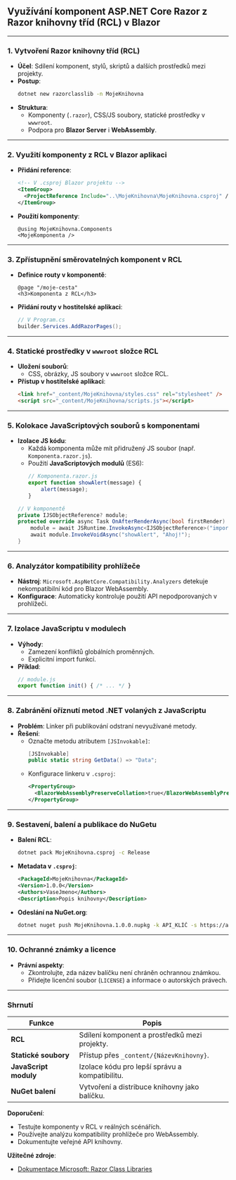 
## **Využívání komponent ASP.NET Core Razor z Razor knihovny tříd (RCL) v Blazor**

---

### **1. Vytvoření Razor knihovny tříd (RCL)**  

- **Účel**: Sdílení komponent, stylů, skriptů a dalších prostředků mezi projekty.  
- **Postup**:  
  ```bash  
  dotnet new razorclasslib -n MojeKnihovna  
  ```  
- **Struktura**:  
  - Komponenty (`.razor`), CSS/JS soubory, statické prostředky v `wwwroot`.  
  - Podpora pro **Blazor Server** i **WebAssembly**.  

---

### **2. Využití komponenty z RCL v Blazor aplikaci**  

- **Přidání reference**:  
  ```xml  
  <!-- V .csproj Blazor projektu -->  
  <ItemGroup>  
    <ProjectReference Include="..\MojeKnihovna\MojeKnihovna.csproj" />  
  </ItemGroup>  
  ```  
- **Použití komponenty**:  
  ```razor  
  @using MojeKnihovna.Components  
  <MojeKomponenta />  
  ```  

---

### **3. Zpřístupnění směrovatelných komponent v RCL**  

- **Definice routy v komponentě**:  
  ```razor  
  @page "/moje-cesta"  
  <h3>Komponenta z RCL</h3>  
  ```  
- **Přidání routy v hostitelské aplikaci**:  
  ```csharp  
  // V Program.cs  
  builder.Services.AddRazorPages();  
  ```  

---

### **4. Statické prostředky v `wwwroot` složce RCL**  

- **Uložení souborů**:  
  - CSS, obrázky, JS soubory v `wwwroot` složce RCL.  
- **Přístup v hostitelské aplikaci**:  
  ```html  
  <link href="_content/MojeKnihovna/styles.css" rel="stylesheet" />  
  <script src="_content/MojeKnihovna/scripts.js"></script>  
  ```  

---

### **5. Kolokace JavaScriptových souborů s komponentami**  

- **Izolace JS kódu**:  
  - Každá komponenta může mít přidružený JS soubor (např. `Komponenta.razor.js`).  
  - Použití **JavaScriptových modulů** (ES6):  
    ```javascript  
    // Komponenta.razor.js  
    export function showAlert(message) {  
        alert(message);  
    }  
    ```  
  ```csharp  
  // V komponentě  
  private IJSObjectReference? module;  
  protected override async Task OnAfterRenderAsync(bool firstRender) {  
      module = await JSRuntime.InvokeAsync<IJSObjectReference>("import", "./_content/MojeKnihovna/Komponenta.razor.js");  
      await module.InvokeVoidAsync("showAlert", "Ahoj!");  
  }  
  ```  

---

### **6. Analyzátor kompatibility prohlížeče**  

- **Nástroj**: `Microsoft.AspNetCore.Compatibility.Analyzers` detekuje nekompatibilní kód pro Blazor WebAssembly.  
- **Konfigurace**: Automaticky kontroluje použití API nepodporovaných v prohlížeči.  

---

### **7. Izolace JavaScriptu v modulech**  

- **Výhody**:  
  - Zamezení konfliktů globálních proměnných.  
  - Explicitní import funkcí.  
- **Příklad**:  
  ```javascript  
  // module.js  
  export function init() { /* ... */ }  
  ```  

---

### **8. Zabránění oříznutí metod .NET volaných z JavaScriptu**  

- **Problém**: Linker při publikování odstraní nevyužívané metody.  
- **Řešení**:  
  - Označte metodu atributem `[JSInvokable]`:  
    ```csharp  
    [JSInvokable]  
    public static string GetData() => "Data";  
    ```  
  - Konfigurace linkeru v `.csproj`:  
    ```xml  
    <PropertyGroup>  
      <BlazorWebAssemblyPreserveCollation>true</BlazorWebAssemblyPreserveCollation>  
    </PropertyGroup>  
    ```  

---

### **9. Sestavení, balení a publikace do NuGetu**  

- **Balení RCL**:  
  ```bash  
  dotnet pack MojeKnihovna.csproj -c Release  
  ```  
- **Metadata v `.csproj`**:  
  ```xml  
  <PackageId>MojeKnihovna</PackageId>  
  <Version>1.0.0</Version>  
  <Authors>VaseJmeno</Authors>  
  <Description>Popis knihovny</Description>  
  ```  
- **Odeslání na NuGet.org**:  
  ```bash  
  dotnet nuget push MojeKnihovna.1.0.0.nupkg -k API_KLÍČ -s https://api.nuget.org/v3/index.json  
  ```  

---

### **10. Ochranné známky a licence**  

- **Právní aspekty**:  
  - Zkontrolujte, zda název balíčku není chráněn ochrannou známkou.  
  - Přidejte licenční soubor (`LICENSE`) a informace o autorských právech.  

---

### **Shrnutí**  

| **Funkce**               | **Popis**                                                                 |  
|--------------------------|---------------------------------------------------------------------------|  
| **RCL**                  | Sdílení komponent a prostředků mezi projekty.                             |  
| **Statické soubory**     | Přístup přes `_content/{NázevKnihovny}`.                                  |  
| **JavaScript moduly**    | Izolace kódu pro lepší správu a kompatibilitu.                            |  
| **NuGet balení**         | Vytvoření a distribuce knihovny jako balíčku.                             |  

**Doporučení**:  
- Testujte komponenty v RCL v reálných scénářích.  
- Používejte analýzu kompatibility prohlížeče pro WebAssembly.  
- Dokumentujte veřejné API knihovny.  

**Užitečné zdroje**:  
- [Dokumentace Microsoft: Razor Class Libraries](https://learn.microsoft.com/cs-cz/aspnet/core/razor-pages/ui-class)  
